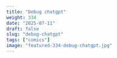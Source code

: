 ```yaml
---
title: "Debug chatgpt"
weight: 334
date: "2025-07-11"
draft: false
slug: "debug-chatgpt"
tags: ["comics"]
image: "featured-334-debug-chatgpt.jpg"
---
```

